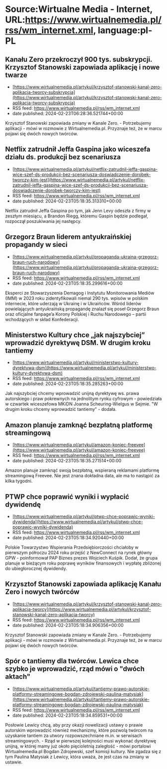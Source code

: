 # Source:Wirtualne Media - Internet, URL:https://www.wirtualnemedia.pl/rss/wm_internet.xml, language:pl-PL

## Kanału Zero przekroczył 900 tys. subskrypcji. Krzysztof Stanowski zapowiada aplikację i nowe twarze
 - [https://www.wirtualnemedia.pl/artykul/krzysztof-stanowski-kanal-zero-aplikacja-tworcy-subskrypcja](https://www.wirtualnemedia.pl/artykul/krzysztof-stanowski-kanal-zero-aplikacja-tworcy-subskrypcja)
 - RSS feed: https://www.wirtualnemedia.pl/rss/wm_internet.xml
 - date published: 2024-02-23T06:28:36.521744+00:00

Krzysztof Stanowski zapowiada zmiany w Kanale Zero. - Potrzebujemy aplikacji - mówi w rozmowie z Wirtualnemedia.pl. Przyznaje też, że w marcu pojawi się dwóch nowych twórców.

## Netflix zatrudnił Jeffa Gaspina jako wiceszefa działu ds. produkcji bez scenariusza
 - [https://www.wirtualnemedia.pl/artykul/netflix-zatrudnil-jeffa-gaspina-wice-szef-ds-produkcji-bez-scenariusza-doswiadczenie-dorobek-tworczy-kim-jest](https://www.wirtualnemedia.pl/artykul/netflix-zatrudnil-jeffa-gaspina-wice-szef-ds-produkcji-bez-scenariusza-doswiadczenie-dorobek-tworczy-kim-jest)
 - RSS feed: https://www.wirtualnemedia.pl/rss/wm_internet.xml
 - date published: 2024-02-23T05:18:35.313310+00:00

Netflix zatrudnił Jeffa Gaspina po tym, jak Jenn Levy odeszła z firmy w zeszłym miesiącu, a Brandon Riegg, któremu Gaspin będzie podlegał, rozpoczął poszukiwania jej następcy.

## Grzegorz Braun liderem antyukraińskiej propagandy w sieci
 - [https://www.wirtualnemedia.pl/artykul/propaganda-ukraina-grzegorz-braun-ruch-narodowy](https://www.wirtualnemedia.pl/artykul/propaganda-ukraina-grzegorz-braun-ruch-narodowy)
 - RSS feed: https://www.wirtualnemedia.pl/rss/wm_internet.xml
 - date published: 2024-02-23T05:18:35.299616+00:00

Eksperci ze Stowarzyszenia Demagog i Instytutu Monitorowania Mediów (IMM) w 2023 roku zidentyfikowali niemal 290 tys. wpisów w polskim internecie, które uderzają w Ukrainę i w Ukraińców. Wśród liderów powielających antyukraińską propagandę znalazł się poseł Grzegorz Braun oraz oficjalne fanpage’a Korony Polskiej i Ruchu Narodowego – partii wchodzących w skład Konfederacji.

## Ministerstwo Kultury chce „jak najszybciej” wprowadzić dyrektywę DSM. W drugim kroku tantiemy
 - [https://www.wirtualnemedia.pl/artykul/ministerstwo-kultury-dyrektywa-dsm](https://www.wirtualnemedia.pl/artykul/ministerstwo-kultury-dyrektywa-dsm)
 - RSS feed: https://www.wirtualnemedia.pl/rss/wm_internet.xml
 - date published: 2024-02-23T05:18:35.285263+00:00

Jak najszybciej chcemy wprowadzić unijną dyrektywę ws. prawa autorskiego i praw pokrewnych na jednolitym rynku cyfrowym - powiedziała w czwartek wiceszefowa MKiDN Joanna Scheuring-Wielgus w Sejmie. "W drugim kroku chcemy wprowadzić tantiemy" - dodała.

## Amazon planuje zamknąć bezpłatną platformę streamingową
 - [https://www.wirtualnemedia.pl/artykul/amazon-koniec-freevee](https://www.wirtualnemedia.pl/artykul/amazon-koniec-freevee)
 - RSS feed: https://www.wirtualnemedia.pl/rss/wm_internet.xml
 - date published: 2024-02-23T05:18:35.271514+00:00

Amazon planuje zamknąć swoją bezpłatną, wspieraną reklamami platformę streamingową Freevee. Nie jest znana dokładna data, ale ma to nastąpić za kilka tygodni.

## PTWP chce poprawić wyniki i wypłacić dywidendę
 - [https://www.wirtualnemedia.pl/artykul/ptwp-chce-poprawic-wyniki-dywidenda](https://www.wirtualnemedia.pl/artykul/ptwp-chce-poprawic-wyniki-dywidenda)
 - RSS feed: https://www.wirtualnemedia.pl/rss/wm_internet.xml
 - date published: 2024-02-23T05:18:34.920440+00:00

Polskie Towarzystwo Wspierania Przedsiębiorczości chciałoby w pierwszym półroczu 2024 roku przejść z NewConnect na rynek główny GPW - poinformował PAP Biznes prezes Wojciech Kuśpik. Dodał, że grupa planuje w bieżącym roku poprawę wyników finansowych i wypłatę zbliżonej do ubiegłorocznej dywidendy.

## Krzysztof Stanowski zapowiada aplikację Kanału Zero i nowych twórców
 - [https://www.wirtualnemedia.pl/artykul/krzysztof-stanowski-kanal-zero-aplikacja-tworcy](https://www.wirtualnemedia.pl/artykul/krzysztof-stanowski-kanal-zero-aplikacja-tworcy)
 - RSS feed: https://www.wirtualnemedia.pl/rss/wm_internet.xml
 - date published: 2024-02-23T05:18:34.906356+00:00

Krzysztof Stanowski zapowiada zmiany w Kanale Zero. - Potrzebujemy aplikacji - mówi w rozmowie z Wirtualnemedia.pl. Przyznaje też, że w marcu pojawi się dwóch nowych twórców.

## Spór o tantiemy dla twórców. Lewica chce szybko je wprowadzić, rząd mówi o "dwóch aktach"
 - [https://www.wirtualnemedia.pl/artykul/tantiemy-prawo-autorskie-platformy-streamingowe-bogdan-zdrojewski-paulina-matysiak](https://www.wirtualnemedia.pl/artykul/tantiemy-prawo-autorskie-platformy-streamingowe-bogdan-zdrojewski-paulina-matysiak)
 - RSS feed: https://www.wirtualnemedia.pl/rss/wm_internet.xml
 - date published: 2024-02-23T05:18:34.859531+00:00

Posłowie Lewicy chcą, aby przy okazji nowelizacji ustawy o prawie autorskim wprowadzić również mechanizmy, które pozwolą twórcom na uzyskanie tantiem za utwory rozpowszechniane m.in. w serwisach streamingowych. - Rząd w pierwszej kolejności musi wykonać dyrektywę unijną, w której mamy już około pięcioletnią zaległość - mówi portalowi Wirtualnemedia.pl Bogdan Zdrojewski, szef komisji kultury. Nie zgadza się z tym Paulina Matysiak z Lewicy, która uważa, że jest czas na zmiany w ustawie.

